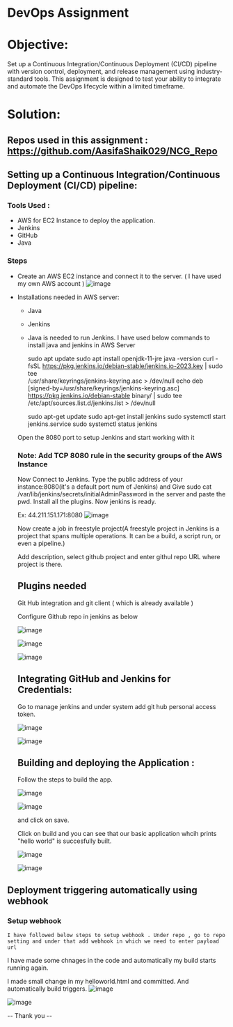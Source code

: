 # DevOps Assignment

# Objective:
Set up a Continuous Integration/Continuous Deployment (CI/CD) pipeline with version control, deployment, and release management using industry-standard tools. 
This assignment is designed to test your ability to integrate and automate the DevOps lifecycle within a limited timeframe.

# Solution:

## Repos used in this assignment : https://github.com/AasifaShaik029/NCG_Repo
## Setting up a Continuous Integration/Continuous Deployment (CI/CD) pipeline:
### Tools Used :
- AWS for EC2 Instance to deploy the application.
- Jenkins
- GitHub
- Java
### Steps
 - Create an AWS EC2 instance and connect it to the server. ( I have used my own AWS account )
   ![image](https://github.com/user-attachments/assets/0622f0ff-48ad-498c-956a-abd1016c5598)

- Installations needed in AWS server:
     - Java
     - Jenkins
  - Java is needed to run Jenkins. I have used below commands to install java and jenkins in AWS Server
    
    >
    sudo apt update
    sudo apt install openjdk-11-jre
    java -version
    curl -fsSL https://pkg.jenkins.io/debian-stable/jenkins.io-2023.key | sudo tee \
    /usr/share/keyrings/jenkins-keyring.asc > /dev/null
    echo deb [signed-by=/usr/share/keyrings/jenkins-keyring.asc] \
    https://pkg.jenkins.io/debian-stable binary/ | sudo tee \
    /etc/apt/sources.list.d/jenkins.list > /dev/null

    sudo apt-get update 
    sudo apt-get install jenkins
    sudo systemctl start jenkins.service
    sudo systemctl status jenkins
    >
   Open the 8080 port to setup Jenkins and start working with it

  ### Note: Add TCP 8080 rule in the security groups of the AWS Instance
  
  Now Connect to Jenkins. Type the public address of your instance:8080(it's a default port num of Jenkins) and Give sudo cat /var/lib/jenkins/secrets/initialAdminPassword in the server and paste the pwd. Install all the plugins. Now jenkins is ready.
  
  Ex: 44.211.151.171:8080
   ![image](https://github.com/user-attachments/assets/e5d0757a-f5ea-4321-88a8-36c989b09127)

  Now create a job in freestyle project(A freestyle project in Jenkins is a project that spans multiple operations. It can be a build, a script run, or even a pipeline.)

  Add description, select github project and enter githul repo URL where project is there.
  ## Plugins needed
  Git Hub integration and git client ( which is already available )

  Configure Github repo in jenkins as below

  ![image](https://github.com/user-attachments/assets/dbd690ea-a3ff-4f68-87c7-b2812bea28fe)

  ![image](https://github.com/user-attachments/assets/ed51434e-b0f7-411c-99d0-e45736fa4fb2)

  ![image](https://github.com/user-attachments/assets/25b22351-691e-4701-a6f5-97e82e8e6b8b)


  ## Integrating GitHub and Jenkins for Credentials:

  Go to manage jenkins and under system  add git hub personal access token.

  ![image](https://github.com/user-attachments/assets/fb071e9e-5ed8-4d97-aba9-fdece2b12aad)

  ![image](https://github.com/user-attachments/assets/8239cbed-6f81-42b2-8a96-b00e7c1a049b)

  ## Building and deploying the Application :
  Follow the steps to build the app.

  ![image](https://github.com/user-attachments/assets/035b2623-2f1d-451a-b999-c3d1559b8da6)

  ![image](https://github.com/user-attachments/assets/8aa9eb15-db78-49de-a03e-2ba90da3a6a3)

  and click on save.

  Click on build
  and you can see that our basic application whcih prints "hello world" is succesfully built.

  ![image](https://github.com/user-attachments/assets/76ed20cd-8b2f-44ce-93f5-923c14142814)


  ![image](https://github.com/user-attachments/assets/5e012249-1050-457a-865f-d0c3e68edf89)

 ## Deployment triggering automatically using webhook
  ### Setup webhook
    I have followed below steps to setup webhook . Under repo , go to repo setting and under that add webhook in which we need to enter payload url

  I have made some chnages in the code and automatically my build starts running again.

  I made small change in my helloworld.html and committed. And automatically build triggers.
  ![image](https://github.com/user-attachments/assets/553edf98-b4db-4376-ab48-c2b67af3f577)


![image](https://github.com/user-attachments/assets/f0b296db-d17b-4f90-8b48-1ce44ce150b6)

-- Thank you --


  





  





  

  


       


